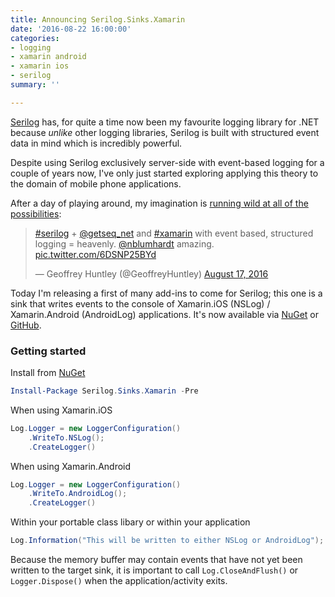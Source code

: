 ```yaml
---
title: Announcing Serilog.Sinks.Xamarin
date: '2016-08-22 16:00:00'
categories:
- logging
- xamarin android
- xamarin ios
- serilog
summary: ''

---
```


[Serilog](https://serilog.net) has, for quite a time now been my favourite logging library for .NET because _unlike_ other logging libraries, Serilog is built with structured event data in mind which is incredibly powerful. 

Despite using Serilog exclusively server-side with event-based logging for a couple of years now, I've only just started exploring applying this theory to the domain of mobile phone applications. 

After a day of playing around, my imagination is [running wild at all of the possibilities](https://github.com/serilog/serilog/issues/829#issuecomment-241157512):

<blockquote class="twitter-tweet" data-lang="en"><p lang="en" dir="ltr"><a href="https://twitter.com/hashtag/serilog?src=hash">#serilog</a> + <a href="https://twitter.com/getseq_net">@getseq_net</a> and <a href="https://twitter.com/hashtag/xamarin?src=hash">#xamarin</a> with event based, structured logging = heavenly.  <a href="https://twitter.com/nblumhardt">@nblumhardt</a> amazing. <a href="https://t.co/6DSNP25BYd">pic.twitter.com/6DSNP25BYd</a></p>&mdash; Geoffrey Huntley (@GeoffreyHuntley) <a href="https://twitter.com/GeoffreyHuntley/status/765744329671311361">August 17, 2016</a></blockquote>
<script async src="//platform.twitter.com/widgets.js" charset="utf-8"></script>

Today I'm releasing a first of many add-ins to come for Serilog; this one is a sink that writes events to the console of Xamarin.iOS (NSLog) / Xamarin.Android (AndroidLog) applications. It's now available via [NuGet](https://www.nuget.org/packages/serilog.sinks.xamarin) or [GitHub](https://github.com/serilog/serilog-sinks-xamarin).

### Getting started

Install from [NuGet](https://nuget.org/packages/serilog.sinks.xamarin)

```powershell
Install-Package Serilog.Sinks.Xamarin -Pre
```

When using Xamarin.iOS

```csharp
Log.Logger = new LoggerConfiguration()
    .WriteTo.NSLog();
    .CreateLogger()
```

When using Xamarin.Android

```csharp
Log.Logger = new LoggerConfiguration()
    .WriteTo.AndroidLog();
    .CreateLogger()
```

Within your portable class libary or within your application

```csharp
Log.Information("This will be written to either NSLog or AndroidLog");
```

Because the memory buffer may contain events that have not yet been written to the target sink, it is important to call `Log.CloseAndFlush()` or `Logger.Dispose()` when the application/activity exits.
